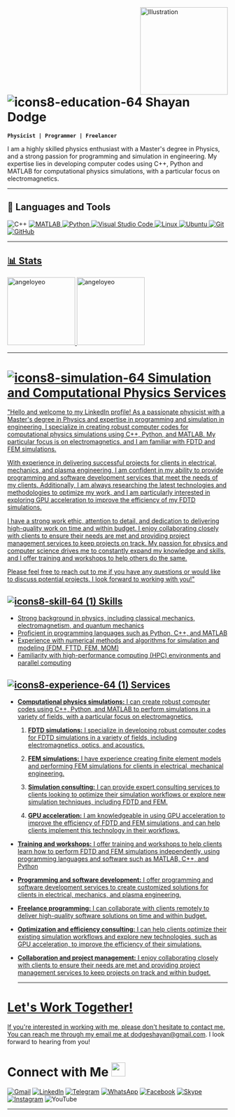 <img align="right" src="https://user-images.githubusercontent.com/94797491/224638596-90895925-517a-47e1-bc9f-d2a70c0f3b55.png" alt="Illustration" title="Illustration Storyset" width=200/>

# ![icons8-education-64](https://user-images.githubusercontent.com/94797491/224663941-1b897308-1a6f-4383-93d2-94d9950790ca.png) Shayan Dodge
**`Physicist | Programmer | Freelancer`**

I am a highly skilled physics enthusiast with a Master's degree in Physics, and a strong passion for programming and simulation in engineering. My expertise lies in developing computer codes using C++, Python and MATLAB for computational physics simulations, with a particular focus on electromagnetics.
</div>

---

## 🧰 Languages and Tools
![C++](https://img.shields.io/badge/c++-%2300599C.svg?style=for-the-badge&logo=c%2B%2B&logoColor=white)
 <a href="https://"><img src="https://img.shields.io/static/v1?label=&message=MATLAB&color=%23E34F26&style=for-the-badge&logo=matlab&logoColor=whitesmoke" alt="MATLAB">
![Python](https://img.shields.io/badge/python-3670A0?style=for-the-badge&logo=python&logoColor=ffdd54)
![Visual Studio Code](https://img.shields.io/badge/Visual%20Studio%20Code-0078d7.svg?style=for-the-badge&logo=visual-studio-code&logoColor=white)
![Linux](https://img.shields.io/badge/Linux-FCC624?style=for-the-badge&logo=linux&logoColor=black)
![Ubuntu](https://img.shields.io/badge/Ubuntu-E95420?style=for-the-badge&logo=ubuntu&logoColor=white)
![Git](https://img.shields.io/badge/git-%23F05033.svg?style=for-the-badge&logo=git&logoColor=white)
![GitHub](https://img.shields.io/badge/github-%23121011.svg?style=for-the-badge&logo=github&logoColor=white)
 
 ---
 
 
 ## 📊 Stats
  <div align="left">
    <img height="155em" src="https://github-readme-stats.vercel.app/api?username=ShayanDodge&show_icons=true&theme=algolia&title_color=f34213&text_color=0c0c0c&icon_color=0c0c0c&locale=en&hide_border=true&bg_color=bbb8b1" alt="angeloyeo" />
    <img height="155em" src="https://github-readme-stats.vercel.app/api/top-langs?username=ShayanDodge&show_icons=true&theme=slateorange&title_color=f34213&text_color=0c0c0c&icon_color=0c0c0c&layout=compact&hide_border=true&bg_color=bbb8b2" alt="angeloyeo" />
   
   ---
   
 # ![icons8-simulation-64](https://user-images.githubusercontent.com/94797491/227504377-2b8f3439-af9d-44d9-94d6-506a6d1ed903.png) Simulation and Computational Physics Services</h3></summary>
 
"Hello and welcome to my LinkedIn profile! As a passionate physicist with a Master's degree in Physics and expertise in programming and simulation in engineering, I specialize in creating robust computer codes for computational physics simulations using C++, Python, and MATLAB. My particular focus is on electromagnetics, and I am familiar with FDTD and FEM simulations.

With experience in delivering successful projects for clients in electrical, mechanics, and plasma engineering, I am confident in my ability to provide programming and software development services that meet the needs of my clients. Additionally, I am always researching the latest technologies and methodologies to optimize my work, and I am particularly interested in exploring GPU acceleration to improve the efficiency of my FDTD simulations.

I have a strong work ethic, attention to detail, and dedication to delivering high-quality work on time and within budget. I enjoy collaborating closely with clients to ensure their needs are met and providing project management services to keep projects on track. My passion for physics and computer science drives me to constantly expand my knowledge and skills, and I offer training and workshops to help others do the same.

Please feel free to reach out to me if you have any questions or would like to discuss potential projects. I look forward to working with you!"

## ![icons8-skill-64 (1)](https://user-images.githubusercontent.com/94797491/227503379-fafba001-e423-4fb5-b8ee-71f4897b4358.png) Skills

* Strong background in physics, including classical mechanics, electromagnetism, and quantum mechanics
* Proficient in programming languages such as Python, C++, and MATLAB
* Experience with numerical methods and algorithms for simulation and modeling (FDM, FTTD, FEM, MOM)
* Familiarity with high-performance computing (HPC) environments and parallel computing

## ![icons8-experience-64 (1)](https://user-images.githubusercontent.com/94797491/227505758-fcb4a867-eeb6-42b5-9c95-403b3831a771.png) Services

* **Computational physics simulations:** I can create robust computer codes using C++, Python, and MATLAB to perform simulations in a variety of fields, with a particular focus on electromagnetics.
  1. **FDTD simulations:** I specialize in developing robust computer codes for FDTD simulations in a variety of fields, including electromagnetics, optics, and acoustics.

  2. **FEM simulations:** I have experience creating finite element models and performing FEM simulations for clients in electrical, mechanical engineering.

  3. **Simulation consulting:** I can provide expert consulting services to clients looking to optimize their simulation workflows or explore new simulation techniques, including FDTD and FEM.

  4. **GPU acceleration:** I am knowledgeable in using GPU acceleration to improve the efficiency of FDTD and FEM simulations, and can help clients implement this technology in their workflows.

* **Training and workshops:** I offer training and workshops to help clients learn how to perform FDTD and FEM simulations independently, using programming languages and software such as MATLAB, C++, and Python

* **Programming and software development:** I offer programming and software development services to create customized solutions for clients in electrical, mechanics, and plasma engineering.

* **Freelance programming:** I can collaborate with clients remotely to deliver high-quality software solutions on time and within budget.

* **Optimization and efficiency consulting:** I can help clients optimize their existing simulation workflows and explore new technologies, such as GPU acceleration, to improve the efficiency of their simulations.

* **Collaboration and project management:** I enjoy collaborating closely with clients to ensure their needs are met and providing project management services to keep projects on track and within budget.

   ---
# Let's Work Together!
If you're interested in working with me, please don't hesitate to contact me. You can reach me through my email me at dodgeshayan@gmail.com. I look forward to hearing from you!

# Connect with Me <img src="https://github.com/TheDudeThatCode/TheDudeThatCode/blob/master/Assets/Handshake.gif" height="32px"> </h3>
<p align="center">
 
 
  [![Gmail](https://img.shields.io/badge/dodgeshayan@gmail.com-d14836?style=for-the-badge&logo=gmail&logoColor=white)](mailto:dodgeshayan@gmail.com)
 [![LinkedIn](https://img.shields.io/badge/linkedin-%230077B5.svg?style=for-the-badge&logo=linkedin&logoColor=white)](https://www.linkedin.com/in/shayan-dodge-441453204)
 [![Telegram](https://img.shields.io/badge/Telegram-2CA5E0?style=for-the-badge&logo=telegram&logoColor=white)](https://t.me/ShayanDodge)
 [![WhatsApp](https://img.shields.io/badge/WhatsApp-25D366?style=for-the-badge&logo=whatsapp&logoColor=white)](https://api.whatsapp.com/send?phone=989357416763)
 [![Facebook](https://img.shields.io/badge/Facebook-%231877F2.svg?style=for-the-badge&logo=Facebook&logoColor=white)](https://www.facebook.com/shayan.dodge)
 [![Skype](https://img.shields.io/badge/Skype-%2300AFF0.svg?style=for-the-badge&logo=Skype&logoColor=white)](https://join.skype.com/invite/GVbjVORr0ghC)
 [![Instagram](https://img.shields.io/badge/Instagram-%23E4405F.svg?style=for-the-badge&logo=Instagram&logoColor=white)](https://www.instagram.com/shayand.95/?igshid=YmMyMTA2M2Y=)
  ![YouTube](https://img.shields.io/badge/YouTube-%23FF0000.svg?style=for-the-badge&logo=YouTube&logoColor=white)
 
---



   

 

